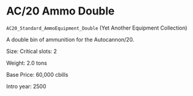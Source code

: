 # AC/20 Ammo Double

`AC20_Standard_AmmoEquipment_Double` (Yet Another Equipment Collection)

A double bin of ammunition for the Autocannon/20.

Size: Critical slots: 2

Weight: 2.0 tons

Base Price: 60,000 cbills

Intro year: 2500

